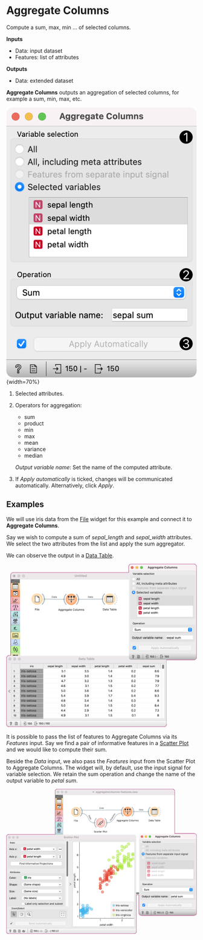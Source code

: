 Aggregate Columns
=================

Compute a sum, max, min ... of selected columns.

**Inputs**

- Data: input dataset
- Features: list of attributes

**Outputs**

- Data: extended dataset

**Aggregate Columns** outputs an aggregation of selected columns, for example a sum, min, max, etc.

![](images/AggregateColumns-stamped.png){width=70%}

1. Selected attributes.
2. Operators for aggregation:
   - sum
   - product
   - min
   - max
   - mean
   - variance
   - median

   *Output variable name*: Set the name of the computed attribute.
3. If *Apply automatically* is ticked, changes will be communicated automatically. Alternatively, click *Apply*.

Examples
--------

We will use iris data from the [File](../data/file.md) widget for this example and connect it to **Aggregate Columns**.

Say we wish to compute a sum of *sepal_length* and *sepal_width* attributes. We select the two attributes from the list and apply the sum aggregator.

We can observe the output in a [Data Table](../data/datatable.md).

![](images/AggregateColumns-Example1.png)

It is possible to pass the list of features to Aggregate Columns via its *Features* input. Say we find a pair of informative features in a [Scatter Plot](../visualize/scatterplot.md) and we would like to compute their sum.

Beside the *Data* input, we also pass the *Features* input from the Scatter Plot to Aggregate Columns. The widget will, by default, use the input signal for variable selection. We retain the sum operation and change the name of the output variable to *petal sum*.

![](images/AggregateColumns-Example2.png)
